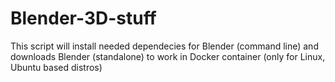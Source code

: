 # Blender-3D-stuff
This script will install needed dependecies for Blender (command line) and downloads Blender (standalone) to work in Docker container (only for Linux, Ubuntu based distros)

